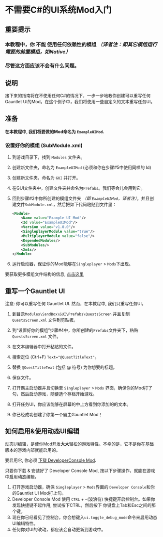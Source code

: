 # 不需要C#的UI系统Mod入门 #

## 重要提示
### 本教程中，你 **不能** 使用任何依赖性的模组 *（译者注：即其它模组运行需要的前置模组，如Native）*
### 尽管这方面应该不会有什么问题。

## 说明

接下来的指南将在不使用任何C#的情况下，一步一步地教你创建可以重写任何Gauntlet UI的Mod。在这个例子中，我们将使用一些自定义的文本重写任务UI。

## 准备

#### 在本教程中, 我们将要做的Mod命名为 `ExampleUIMod`.

### 设置好你的模组 \(SubModule.xml\)

1. 到游戏目录下，找到 `Modules` 文件夹。
2. 创建新文件夹，命名为 `ExampleUIMod` (必须和你在步骤#5中使用同样的 Id)

3. 创建新文件夹，命名为 `GUI` 并打开。

4. 在GUI文件夹中，创建文件夹并命名为`Prefabs`。我们等会儿会用到它。

5. 回到步骤#2中你所创建的模组文件夹 *（即 `ExampleUIMod`，译者注）*，并且创建文件`SubModule.xml`，然后把如下代码粘贴到文件里：

    ```xml
    <Module>
        <Name value="Example UI Mod"/>
        <Id value="ExampleUIMod"/>
        <Version value="v1.0.0"/>
        <SingleplayerModule value="true"/>
        <MultiplayerModule value="false"/>
        <DependedModules/>
        <SubModules/>
        <Xmls/>
    </Module>
    ```

6. 运行启动器，保证你的Mod能够在`Singleplayer` &gt; `Mods`下出现。

要获取更多模组文件结构的信息, [点击这里](../_intro/folder-structure.md)

## 重写一个Gauntlet UI

注意: 你可以重写任何 Gauntlet UI. 然而，在本教程中, 我们只重写任务UI。

1. 到目录`Modules\SandBox\GUI\Prefabs\QuestsScreen` 并且复制 `QuestsScreen.xml` 文件到剪贴板。

2. 到“设置好你的模组”步骤#4中，你所创建的`Prefabs`文件夹下，粘贴`QuestsScreen.xml` 文件。

3. 在文本编辑器中打开粘贴的文件。
4. 搜索定位 (Ctrl+F) `Text="@QuestTitleText"`。
5. 替换 `@QuestTitleText` (包括 @ 符号) 为你想要的标题。
6. 保存文件。
7. 打开霸主启动器并且切换至 `Singleplayer` &gt; `Mods` 界面，确保你的Mod打了勾，然后启动游戏，随便选个存档开始游戏。

8. 打开任务UI，你应该能够在屏幕的中上方看到你添加的的文本。
9. 你已经成功创建了你第一个霸主Gauntlet Mod！

## 如何启用&使用动态UI编辑

动态UI编辑，是使你Mod开发**大大**轻松的游戏特性。不幸的是，它不是你在基础版本的游戏内部就能启用的。

要启用它, 你必须 [下载 DeveloperConsole Mod](https://www.nexusmods.com/mountandblade2bannerlord/mods/4).

只要你下载 & 安装好了 Developer Console Mod, 按以下步骤操作，就能在游戏中启用动态编辑。

1. 打开游戏启动器，确保 `Singleplayer` &gt; `Mods`界面的 `Developer Console`和你的Gauntlet UI Mod打上勾。
2. Developer Console Mod 使用 `CTRL` + `~`(波浪符) 快捷键开启控制台。如果你发现快捷键不起作用, 尝试按下CTRL，然后按下 你键盘上Tab和Esc之间的那个键。
3. 现在你已经看见了控制台，你会想键入`ui.toggle_debug_mode`命令来启用动态UI编辑特性。
4. 任何你对UI的改动，都应该会自动更新到游戏中。
